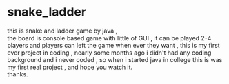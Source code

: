 # snake_ladder
this is snake and ladder game by java  ,  
the board is console based game with little of GUI , 
it can be played 2-4 players and players can left the game when ever they want , 
this is my first ever project in coding , 
nearly some months ago i didn't had any coding background and i never coded , 
so when i started java in college this is was my first real project , and hope you watch it. <br/> thanks.
